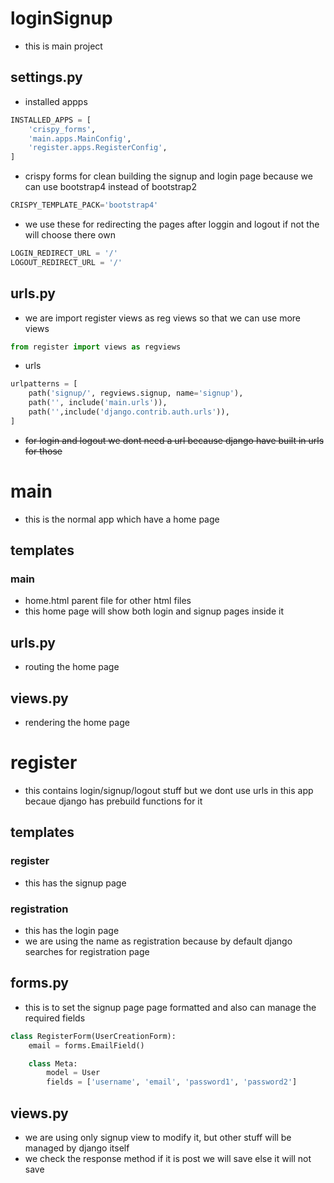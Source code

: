 # loginSignup
- this is main project
## settings.py
- installed appps 
```python
INSTALLED_APPS = [
    'crispy_forms',
    'main.apps.MainConfig',
    'register.apps.RegisterConfig',
]
```
- crispy forms for clean building the signup and login page because we can use bootstrap4 instead of bootstrap2
```python
CRISPY_TEMPLATE_PACK='bootstrap4'
```
- we use these for redirecting the pages after loggin and logout if not the will choose there own
```python
LOGIN_REDIRECT_URL = '/' 
LOGOUT_REDIRECT_URL = '/'
```
## urls.py
- we are import register views as reg views so that we can use more views
```python
from register import views as regviews
```
- urls
```python
urlpatterns = [
    path('signup/', regviews.signup, name='signup'),
    path('', include('main.urls')),
    path('',include('django.contrib.auth.urls')),
]
```
- ~~for login and logout we dont need a url because django have built in urls for those~~
# main
- this is the normal app which have a home page
## templates
   ### main
   - home.html parent file for other html files
   - this home page will show both login and signup pages inside it
   ## urls.py
   - routing  the home page 
   ## views.py
   - rendering the home page


# register
- this contains login/signup/logout stuff but we dont use urls in this app becaue django has prebuild functions for it
## templates
### register
- this has the signup page
### registration
- this has the login page
- we are using the name as registration because by default django searches for registration page
## forms.py
- this is to set the signup page page formatted and also can manage the required fields
```python
class RegisterForm(UserCreationForm):
    email = forms.EmailField()

    class Meta:
        model = User
        fields = ['username', 'email', 'password1', 'password2']
```
## views.py
- we are using only signup view to modify it, but other stuff will be managed by django itself
- we check the response method if it is post we will save else it will not save
